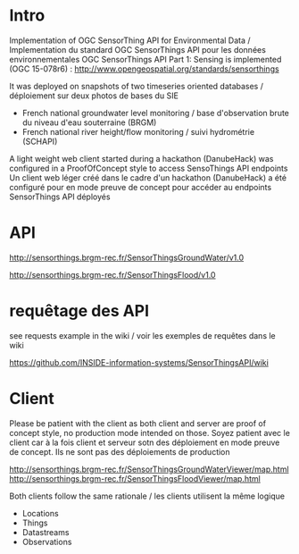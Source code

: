 # Intro
Implementation of OGC SensorThing API for Environmental Data / Implementation du standard OGC SensorThings API pour les données environnementales
OGC SensorThings API Part 1: Sensing is implemented (OGC 15-078r6) : http://www.opengeospatial.org/standards/sensorthings

It was deployed on snapshots of two timeseries oriented databases / déploiement sur deux photos de bases du SIE
- French national groundwater level monitoring / base d'observation brute du niveau d'eau souterraine (BRGM)
- French national river height/flow monitoring / suivi hydrométrie (SCHAPI)

A light weight web client started during a hackathon (DanubeHack) was configured in a ProofOfConcept style to access SensoThings API endpoints
Un client web léger créé dans le cadre d'un hackathon (DanubeHack) a été configuré pour en mode preuve de concept pour accéder au endpoints SensorThings API déployés

# API
http://sensorthings.brgm-rec.fr/SensorThingsGroundWater/v1.0

http://sensorthings.brgm-rec.fr/SensorThingsFlood/v1.0

# requêtage des API
see requests example in the wiki / voir les exemples de requêtes dans le wiki

https://github.com/INSIDE-information-systems/SensorThingsAPI/wiki

# Client
Please be patient with the client as both client and server are proof of concept style, no production mode intended on those.
Soyez patient avec le client car à la fois client et serveur sotn des déploiement en mode preuve de concept. Ils ne sont pas des déploiements de production

http://sensorthings.brgm-rec.fr/SensorThingsGroundWaterViewer/map.html
http://sensorthings.brgm-rec.fr/SensorThingsFloodViewer/map.html

Both clients follow the same rationale / les clients utilisent la même logique
- Locations
- Things
- Datastreams
- Observations
